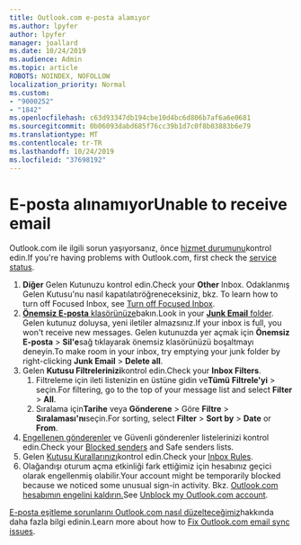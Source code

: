 ```yaml
---
title: Outlook.com e-posta alamıyor
ms.author: lpyfer
author: lpyfer
manager: joallard
ms.date: 10/24/2019
ms.audience: Admin
ms.topic: article
ROBOTS: NOINDEX, NOFOLLOW
localization_priority: Normal
ms.custom:
- "9000252"
- "1842"
ms.openlocfilehash: c63d93347db194cbe10d4bc6d806b7af6a6e0681
ms.sourcegitcommit: 0b06093dabd685f76cc39b1d7c0f8b03883b6e79
ms.translationtype: MT
ms.contentlocale: tr-TR
ms.lasthandoff: 10/24/2019
ms.locfileid: "37698192"
---
```

# <a name="unable-to-receive-email"></a><span data-ttu-id="7b326-102">E-posta alınamıyor</span><span class="sxs-lookup"><span data-stu-id="7b326-102">Unable to receive email</span></span>

<span data-ttu-id="7b326-103">Outlook.com ile ilgili sorun yaşıyorsanız, önce [hizmet durumunu](https://go.microsoft.com/fwlink/p/?linkid=837482)kontrol edin.</span><span class="sxs-lookup"><span data-stu-id="7b326-103">If you're having problems with Outlook.com, first check the [service status](https://go.microsoft.com/fwlink/p/?linkid=837482).</span></span>

1. <span data-ttu-id="7b326-104">**Diğer** Gelen Kutunuzu kontrol edin.</span><span class="sxs-lookup"><span data-stu-id="7b326-104">Check your **Other** Inbox.</span></span> <span data-ttu-id="7b326-105">Odaklanmış Gelen Kutusu'nu nasıl kapatılatıröğreneceksiniz, bkz. [](https://support.office.com/article/f714d94d-9e63-4217-9ccb-6cb2986aa1b2)</span><span class="sxs-lookup"><span data-stu-id="7b326-105">To learn how to turn off Focused Inbox, see [Turn off Focused Inbox](https://support.office.com/article/f714d94d-9e63-4217-9ccb-6cb2986aa1b2).</span></span> 
2. <span data-ttu-id="7b326-106">[ **Önemsiz E-posta** klasörünüze](https://outlook.live.com/mail/junkemail)bakın.</span><span class="sxs-lookup"><span data-stu-id="7b326-106">Look in your [**Junk Email** folder](https://outlook.live.com/mail/junkemail).</span></span> <span data-ttu-id="7b326-107">Gelen kutunuz doluysa, yeni iletiler almazsınız.</span><span class="sxs-lookup"><span data-stu-id="7b326-107">If your inbox is full, you won't receive new messages.</span></span> <span data-ttu-id="7b326-108">Gelen kutunuzda yer açmak için **Önemsiz E-posta** > **Sil'e**sağ tıklayarak önemsiz klasörünüzü boşaltmayı deneyin.</span><span class="sxs-lookup"><span data-stu-id="7b326-108">To make room in your inbox, try emptying your junk folder by right-clicking **Junk Email** > **Delete all**.</span></span>
3. <span data-ttu-id="7b326-109">Gelen **Kutusu Filtrelerinizi**kontrol edin.</span><span class="sxs-lookup"><span data-stu-id="7b326-109">Check your **Inbox Filters**.</span></span> 
    1. <span data-ttu-id="7b326-110">Filtreleme için ileti listenizin en üstüne gidin ve**Tümü** **Filtrele'yi** > seçin.</span><span class="sxs-lookup"><span data-stu-id="7b326-110">For filtering, go to the top of your message list and select **Filter** > **All**.</span></span>
    2. <span data-ttu-id="7b326-111">Sıralama için**Tarihe** veya **Gönderene** > Göre **Filtre** > **Sıralaması'nı**seçin.</span><span class="sxs-lookup"><span data-stu-id="7b326-111">For sorting, select **Filter** > **Sort by** > **Date** or **From**.</span></span>
4. <span data-ttu-id="7b326-112">[Engellenen gönderenler](https://outlook.live.com/mail/options/mail/junkEmail) ve Güvenli gönderenler listelerinizi kontrol edin.</span><span class="sxs-lookup"><span data-stu-id="7b326-112">Check your [Blocked senders](https://outlook.live.com/mail/options/mail/junkEmail) and Safe senders lists.</span></span>
5. <span data-ttu-id="7b326-113">Gelen [Kutusu Kurallarınızı](https://outlook.live.com/mail/options/mail/rules)kontrol edin.</span><span class="sxs-lookup"><span data-stu-id="7b326-113">Check your [Inbox Rules](https://outlook.live.com/mail/options/mail/rules).</span></span>
6. <span data-ttu-id="7b326-114">Olağandışı oturum açma etkinliği fark ettiğimiz için hesabınız geçici olarak engellenmiş olabilir.</span><span class="sxs-lookup"><span data-stu-id="7b326-114">Your account might be temporarily blocked because we noticed some unusual sign-in activity.</span></span> <span data-ttu-id="7b326-115">Bkz. [Outlook.com hesabımın engelini kaldırın.](https://support.office.com/article/f4ad2701-d166-4d8b-8a6a-9af2a1f8a4c4)</span><span class="sxs-lookup"><span data-stu-id="7b326-115">See [Unblock my Outlook.com account](https://support.office.com/article/f4ad2701-d166-4d8b-8a6a-9af2a1f8a4c4).</span></span>

<span data-ttu-id="7b326-116">[E-posta eşitleme sorunlarını Outlook.com nasıl düzelteceğimiz](https://support.office.com/article/d39e3341-8d79-4bf1-b3c7-ded602233642)hakkında daha fazla bilgi edinin.</span><span class="sxs-lookup"><span data-stu-id="7b326-116">Learn more about how to [Fix Outlook.com email sync issues](https://support.office.com/article/d39e3341-8d79-4bf1-b3c7-ded602233642).</span></span>